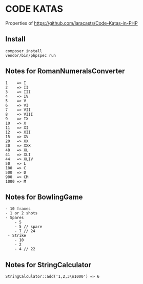 # CODE KATAS

Properties of https://github.com/laracasts/Code-Katas-in-PHP

## Install

    composer install
    vendor/bin/phpspec run

## Notes for RomanNumeralsConverter

    1    => I
    2    => II
    3    => III
    4    => IV
    5    => V
    6    => VI
    7    => VII
    8    => VIII
    9    => IX
    10   => X
    11   => XI
    12   => XII
    15   => XV
    20   => XX
    30   => XXX
    40   => XL
    41   => XLI
    44   => XLIV
    50   => L
    100  => C
    500  => D
    900  => CM
    1000 => M

## Notes for BowlingGame

    - 10 frames
    - 1 or 2 shots
    - Spares
        - 5
        - 5 // spare
        - 7 // 24
     - Strike
        - 10
        - 2
        - 4 // 22

## Notes for StringCalculator

    StringCalculator::add('1,2,3\n1000') => 6
